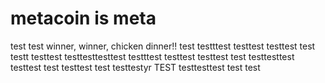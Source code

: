 # metacoin is meta

test
test
winner, winner, chicken dinner!!
test
testttest
testtest
testtest
test
testt
testtest
testtesttesttest
testttest
testtest
testtest
test
testtesttest
testtest
test
testtest
test
testtestyr
TEST
testtesttest
test
test
